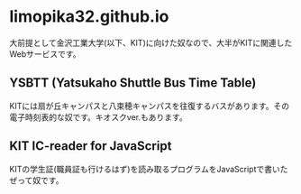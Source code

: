 # limopika32.github.io
大前提として金沢工業大学(以下、KIT)に向けた奴なので、大半がKITに関連したWebサービスです。

## YSBTT (Yatsukaho Shuttle Bus Time Table)
KITには扇が丘キャンパスと八束穂キャンパスを往復するバスがあります。その電子時刻表的な奴です。キオスクver.もあります。

## KIT IC-reader for JavaScript
KITの学生証(職員証も行けるはず)を読み取るプログラムをJavaScriptで書いたぜって奴です。